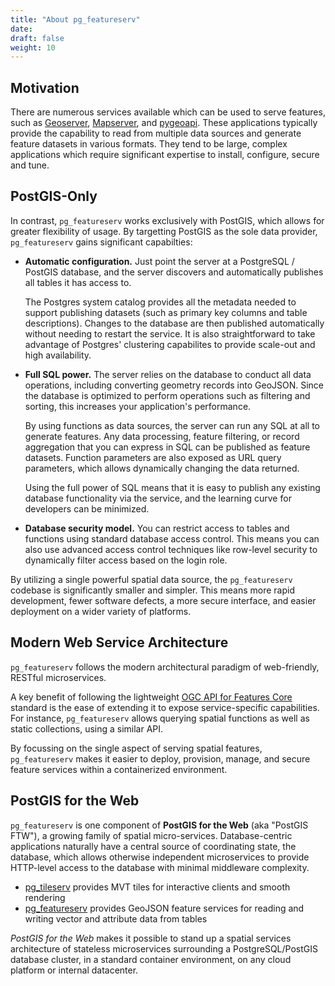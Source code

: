 ```yaml
---
title: "About pg_featureserv"
date:
draft: false
weight: 10
---
```


## Motivation

There are numerous services available which can be used to serve features, such as [Geoserver](https://geoserver.org), [Mapserver](https://mapserver.org), and [pygeoapi](https://pygeoapi.io/). These applications typically provide the capability to read from multiple data sources
and generate feature datasets in various formats.
They tend to be large, complex applications which require significant expertise
to install, configure, secure and tune.

## PostGIS-Only

In contrast, `pg_featureserv` works exclusively with PostGIS, which allows for greater flexibility of usage.
By targetting PostGIS as the sole data provider, `pg_featureserv` gains significant capabilties:

* **Automatic configuration.** Just point the server at a PostgreSQL / PostGIS database, and the server discovers and automatically publishes all tables it has access to.

    The Postgres system catalog provides all the metadata needed to support publishing datasets (such as primary key columns and table descriptions). Changes to the database are then published automatically without needing to restart the service. It is also straightforward to take advantage of Postgres' clustering capabilites to provide scale-out and high availability.

* **Full SQL power.** The server relies on the database to conduct all data operations, including converting geometry records into GeoJSON. Since the database is optimized to perform operations such as filtering and sorting, this increases your application's performance.

    By using functions as data sources, the server can run any SQL at all to generate features. Any data processing, feature filtering, or record aggregation that you can express in SQL can be published as feature datasets. Function parameters are also exposed as URL query parameters, which allows dynamically changing the data returned.

    Using the full power of SQL means that it is easy to publish any existing database functionality via the service, and the learning curve for developers can be minimized.

* **Database security model.** You can restrict access to tables and functions using standard database access control. This means you can also use advanced access control techniques like row-level security to dynamically filter access based on the login role.

By utilizing a single powerful spatial data source, the `pg_featureserv` codebase is significantly smaller and simpler.
This means more rapid development, fewer software defects, a more secure interface, and easier deployment on a wider variety of platforms.

## Modern Web Service Architecture

`pg_featureserv` follows the modern architectural paradigm of web-friendly, RESTful microservices.

A key benefit of following the lightweight [OGC API for Features Core](http://docs.opengeospatial.org/is/17-069r3/17-069r3.html) standard is the ease of extending it to expose service-specific capabilities.
For instance, `pg_featureserv` allows querying spatial functions as well as static collections, using a similar API.

By focussing on the single aspect of serving spatial features, `pg_featureserv` makes it easier to deploy, provision, manage, and secure feature services within a containerized environment.

## PostGIS for the Web

`pg_featureserv` is one component of **PostGIS for the Web** (aka "PostGIS FTW"), a growing family of spatial micro-services. Database-centric applications naturally have a central source of coordinating state, the database, which allows otherwise independent microservices to provide HTTP-level access to the database with minimal middleware complexity.

* [pg_tileserv](https://access.crunchydata.com/documentation/pg_tileserv/latest/) provides MVT tiles for interactive clients and smooth rendering
* [pg_featureserv](/) provides GeoJSON feature services for reading and writing vector and attribute data from tables

_PostGIS for the Web_ makes it possible to stand up a spatial services architecture of stateless microservices surrounding a PostgreSQL/PostGIS database cluster, in a standard container environment, on any cloud platform or internal datacenter.
